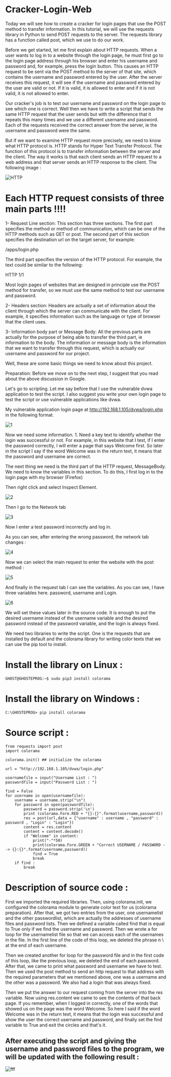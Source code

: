 # Cracker-Login-Web
Today we will see how to create a cracker for login pages that use the POST method to transfer information. In this tutorial, we will use the requests library in Python to send POST requests to the server. The requests library has a function called post, which we use to do our work.

Before we get started, let me first explain about HTTP requests. When a user wants to log in to a website through the login page, he must first go to the login page address through his browser and enter his username and password and, for example, press the login button. This causes an HTTP request to be sent via the POST method to the server of that site, which contains the username and password entered by the user. After the server receives this request, it will see if the username and password entered by the user are valid or not. If it is valid, it is allowed to enter and if it is not valid, it is not allowed to enter.

Our cracker's job is to test our username and password on the login page to see which one is correct. Well then we have to write a script that sends the same HTTP request that the user sends but with the difference that it repeats this many times and we use a different username and password. Each of the requests received the correct answer from the server, ie the username and password were the same.

But if we want to examine HTTP request more precisely, we need to know what HTTP protocol is. HTTP stands for Hyper Text Transfer Protocol. The function of this protocol is to transfer information between the server and the client. The way it works is that each client sends an HTTP request to a web address and that server sends an HTTP response to the client. The following image :

![HTTP](https://user-images.githubusercontent.com/96992358/158018970-c36c82ba-0cb2-4dc8-82b4-eecf18b2fa36.png)

<h1>Each HTTP request consists of three main parts !!!!</h1>

1- Request Line section: This section has three sections. The first part specifies the method or method of communication, which can be one of the HTTP methods such as GET or post. The second part of this section specifies the destination url on the target server, for example:

/apps/login.php

The third part specifies the version of the HTTP protocol. For example, the text could be similar to the following:

HTTP 1/1

Most login pages of websites that are designed in principle use the POST method for transfer, so we must use the same method to test our username and password.

2- Headers section: Headers are actually a set of information about the client through which the server can communicate with the client. For example, it specifies information such as the language or type of browser that the client uses.

 

3- Information body part or Message Body: All the previous parts are actually for the purpose of being able to transfer the third part, ie information to the body. The information or message body is the information that we want to transfer through this request, which is actually our username and password for our project.

 

Well, these are some basic things we need to know about this project.

Preparation: Before we move on to the next step, I suggest that you read about the above discussion in Google.

Let's go to scripting. Let me say before that I use the vulnerable dvwa application to test the script. I also suggest you write your own login page to test the script or use vulnerable applications like dvwa.

 

My vulnerable application login page at http://192.168.1.105/dvwa/login.php in the following format.

![1](https://user-images.githubusercontent.com/96992358/158019243-fa46b2f7-c8cc-47de-b433-b5797f612cee.png)

Now we need some information. 1. Need a key text to identify whether the login was successful or not. For example, in this website that I test, if I enter the password correctly, I will enter a page that says Welcome first. So later in the script I say if the word Welcome was in the return text, it means that the password and username are correct.

The next thing we need is the third part of the HTTP request, MessageBody. We need to know the variables in this section. To do this, I first log in to the login page with my browser (Firefox)

Then right click and select Inspect Element.


![2](https://user-images.githubusercontent.com/96992358/158019290-741667d9-5779-4067-9cf5-2da76e93cb96.png)

Then I go to the Network tab

![3](https://user-images.githubusercontent.com/96992358/158019313-26493a35-40ea-4a32-b547-8500e0874ea4.png)

Now I enter a test password incorrectly and log in.

As you can see, after entering the wrong password, the network tab changes :


![4](https://user-images.githubusercontent.com/96992358/158019354-79903391-0b2b-40bc-a0b4-13e1f720fe74.png)

Now we can select the main request to enter the website with the post method :

![5](https://user-images.githubusercontent.com/96992358/158019418-35826350-569d-4ae9-8892-5161c4955317.png)

And finally in the request tab I can see the variables. As you can see, I have three variables here. password, username and Login.

![6](https://user-images.githubusercontent.com/96992358/158019431-27a0ad36-f46f-4d33-a4fd-81c8f4d3c19c.png)

We will set these values ​​later in the source code. It is enough to put the desired username instead of the username variable and the desired password instead of the password variable, and the login is always fixed.

We need two libraries to write the script. One is the requests that are installed by default and the colorama library for writing color texts that we can use the pip tool to install.

<h1>Install the library on Linux :</h1>

    GHOST@GHOSTEPROG:~$ sudo pip3 install colorama

<h1>Install the library on Windows :</h1>

    C:\GHOSTEPROG> pip install colorama
    
<h1>Source script :</h1>

    from requests import post
    import colorama

    colorama.init() ## initialize the colorama

    url = "http://192.168.1.105/dvwa/login.php"

    usernamefile = input("Username List : ")
    passwordfile = input("Password List : ")

    find = False
    for username in open(usernamefile):
        username = username.strip("\n")
        for password in open(passwordfile):
            password = password.strip('\n')
            print (colorama.Fore.RED + "{}:{}".format(username,password))
            res = post(url,data = {"username" : username , "password" : password , "Login" : "Login"})
            content = res.content
            content = content.decode()
            if "Welcome" in content:
                print("-"*50)
                print(colorama.Fore.GREEN + "Correct USERNAME / PASSWORD --> {}:{}".format(username,password))
                find = True
                break
        if find :
            break

<h1>Description of source code :</h1>

First we imported the required libraries. Then, using colorama.init, we configured the colorama module to generate color text for us (colorama preparation). After that, we got two entries from the user, one usernamelist and the other passwordlist, which are actually the addresses of username files and password lists. Then we defined a variable called find that is equal to True only if we find the username and password. Then we wrote a for loop for the usernamelist file so that we can access each of the usernames in the file. In the first line of the code of this loop, we deleted the phrase n \ at the end of each username.

Then we created another for loop for the password file and in the first code of this loop, like the previous loop, we deleted the end of each password. After that, we came to print what password and username we have to test. Then we used the post method to send an http request to that address with the required parameters that we mentioned above, one was a username and the other was a password. We also had a login that was always fixed.

Then we put the answer to our request coming from the server into the res variable. Now using res.content we came to see the contents of that back page. If you remember, when I logged in correctly, one of the words that showed us on the page was the word Welcome. So here I said if the word Welcome was in the return text, it means that the login was successful and show the user the correct username and password, and finally set the find variable to True and exit the circles and that's it.

            
 <h2>After executing the script and giving the username and password files to the program, we will be updated with the following result :</h2>
 
 ![fff](https://user-images.githubusercontent.com/96992358/158019600-99b87942-c76a-4c9e-b82d-3894b9d21342.png)

 
